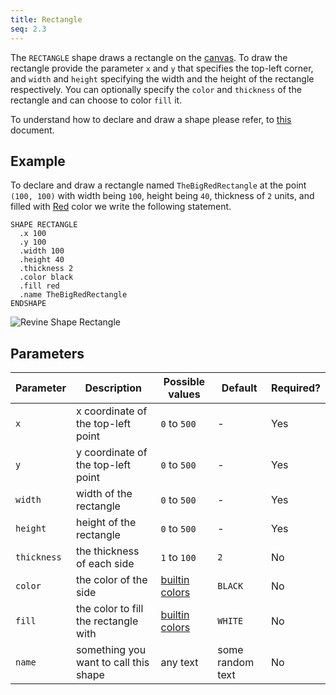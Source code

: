 ```yaml
---
title: Rectangle
seq: 2.3
---
```


The `RECTANGLE` shape draws a rectangle on the [canvas](/docs/canvas). To draw the rectangle provide the parameter `x` and `y` that specifies the top-left corner, and `width` and `height` specifying the width and the height of the rectangle respectively. You can optionally specify the `color` and `thickness` of the rectangle and can choose to color `fill` it.

To understand how to declare and draw a shape please refer, to [this](/docs/shapes) document.

## Example

To declare and draw a rectangle named `TheBigRedRectangle` at the point `(100, 100)` with width being `100`, height being `40`, thickness of `2` units, and filled with [Red](/docs/colors) color we write the following statement.

```
SHAPE RECTANGLE
  .x 100
  .y 100
  .width 100
  .height 40
  .thickness 2
  .color black
  .fill red
  .name TheBigRedRectangle
ENDSHAPE
```

![Revine Shape Rectangle](https://user-images.githubusercontent.com/4745789/138922362-6bb06d44-35ce-4685-b23f-69d11e496657.png)

## Parameters

| Parameter | Description | Possible values | Default | Required? |
|------------|------------|-----------------|-----------|---------|
| `x`  |  x coordinate of the top-left point | `0` to `500` | - |  Yes  |
| `y`  |  y coordinate of the top-left point | `0` to `500` | - |  Yes |
| `width`  |  width of the rectangle | `0` to `500` | - |  Yes  |
| `height`  |  height of the rectangle | `0` to `500` | - |  Yes  |
| `thickness`  |  the thickness of each side | `1` to `100` | `2`  |  No  |
| `color`  |  the color of the side | [builtin colors](/docs/colors) | `BLACK`  |  No  |
| `fill`  |  the color to fill the rectangle with | [builtin colors](/docs/colors) | `WHITE`  |  No  |
| `name`  |  something you want to call this shape | any text | some random text |  No  |
